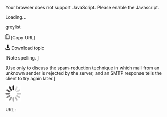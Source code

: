 Your browser does not support JavaScript. Please enable the Javascript.

Loading...

greylist

![Copy URL](greylist_files/Copy.png) [Copy URL]

![Download](greylist_files/Download.png)
Download topic

[Note spelling. ]

[Use only to discuss the spam-reduction technique in which mail from an unknown sender is rejected by the server, and an SMTP response tells the client to try again later.]

![In progress](greylist_files/activity-large.gif)

URL :


